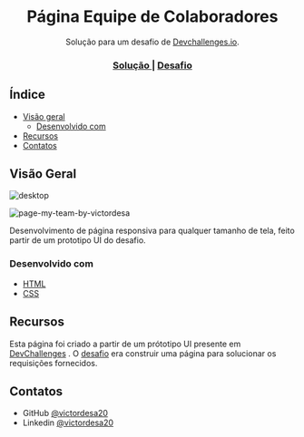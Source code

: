 <h1 align="center">Página Equipe de Colaboradores</h1>

<div align="center">
   Solução para um desafio de  <a href="http://devchallenges.io" target="_blank">Devchallenges.io</a>.
</div>

<div align="center">
  <h3>
    <!-- <a href="https://{your-demo-link.your-domain}">
      Demo
    </a>
    <span> | </span> -->
    <a href="https://github.com/victordesa20/pagina-conheca-equipe">
      Solução
    </a>
    <span> | </span>
    <a href="https://devchallenges.io/challenges/hhmesazsqgKXrTkYkt0U">
      Desafio
    </a>
  </h3>
</div>

## Índice

- [Visão geral](#visão-geral)
  - [Desenvolvido com](#desenvolvido-com)
- [Recursos](#recursos)
- [Contatos](#contatos)

## Visão Geral

![desktop](https://user-images.githubusercontent.com/79595032/208570513-71f808b2-8006-4326-9b39-b71a26c97677.jpg)

![page-my-team-by-victordesa](https://user-images.githubusercontent.com/79595032/208570490-53306b09-0c0c-4d1a-82ea-32e515f659bd.gif)

Desenvolvimento de página responsiva para qualquer tamanho de tela, feito partir de um prototipo UI do desafio.

### Desenvolvido com

- [HTML](https://www.w3schools.com/html/)
- [CSS](https://www.w3schools.com/css/)

## Recursos

Esta página foi criado a partir de um prótotipo UI presente em [DevChallenges](https://devchallenges.io/challenges) . O [desafio](https://devchallenges.io/challenges/hhmesazsqgKXrTkYkt0U) era construir uma página para solucionar os requisições fornecidos.

## Contatos

<!-- - Portfolio [your-website.com](https://{your-web-site-link}) -->

- GitHub [@victordesa20](https://github.com/victordesa20)
- Linkedin [@victordesa20](https://www.linkedin.com/in/victordesa20/)
